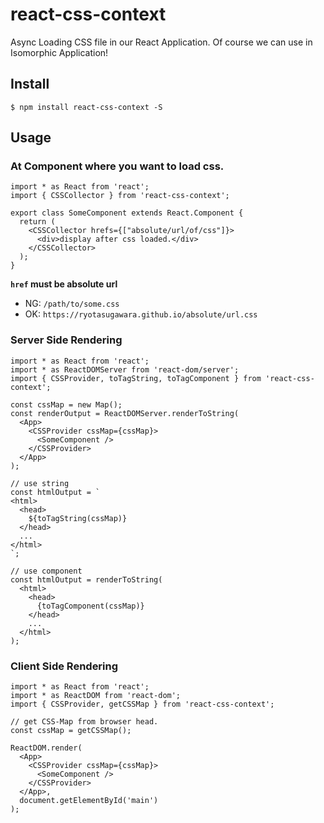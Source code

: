 # react-css-context

Async Loading CSS file in our React Application.
Of course we can use in Isomorphic Application!

## Install

```
$ npm install react-css-context -S
```

## Usage

### At Component where you want to load css.

```tsx
import * as React from 'react';
import { CSSCollector } from 'react-css-context';

export class SomeComponent extends React.Component {
  return (
    <CSSCollector hrefs={["absolute/url/of/css"]}>
      <div>display after css loaded.</div>
    </CSSCollector>
  );
}
```

**`href` must be absolute url**
- NG: `/path/to/some.css`
- OK: `https://ryotasugawara.github.io/absolute/url.css`

### Server Side Rendering

```tsx
import * as React from 'react';
import * as ReactDOMServer from 'react-dom/server';
import { CSSProvider, toTagString, toTagComponent } from 'react-css-context';

const cssMap = new Map();
const renderOutput = ReactDOMServer.renderToString(
  <App>
    <CSSProvider cssMap={cssMap}>
      <SomeComponent />
    </CSSProvider>
  </App>
);

// use string
const htmlOutput = `
<html>
  <head>
    ${toTagString(cssMap)}
  </head>
  ...
</html>
`;

// use component
const htmlOutput = renderToString(
  <html>
    <head>
      {toTagComponent(cssMap)}
    </head>
    ...
  </html>
);
```

### Client Side Rendering

```tsx
import * as React from 'react';
import * as ReactDOM from 'react-dom';
import { CSSProvider, getCSSMap } from 'react-css-context';

// get CSS-Map from browser head.
const cssMap = getCSSMap();

ReactDOM.render(
  <App>
    <CSSProvider cssMap={cssMap}>
      <SomeComponent />
    </CSSProvider>
  </App>,
  document.getElementById('main')
);
```
